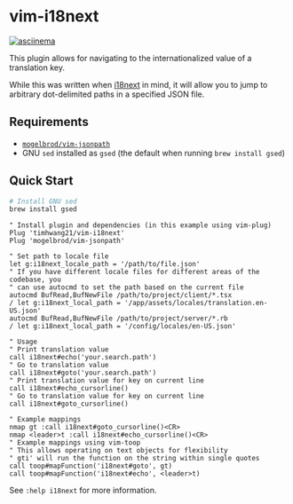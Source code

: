 # vim-i18next

[![asciinema](https://asciinema.org/a/pQjrOxnFgzk5X0GOCIkyVyucQ.svg)](https://asciinema.org/a/pQjrOxnFgzk5X0GOCIkyVyucQ)

This plugin allows for navigating to the internationalized value of a translation key.

While this was written when [i18next](https://www.i18next.com/) in mind, it will allow you to jump to arbitrary dot-delimited paths in a specified JSON file.

## Requirements

* [`mogelbrod/vim-jsonpath`](https://github.com/mogelbrod/vim-jsonpath)
* GNU `sed` installed as `gsed` (the default when running `brew install gsed`)

## Quick Start

```sh
# Install GNU sed
brew install gsed
```

```vim
" Install plugin and dependencies (in this example using vim-plug)
Plug 'timhwang21/vim-i18next'
Plug 'mogelbrod/vim-jsonpath'

" Set path to locale file
let g:i18next_locale_path = '/path/to/file.json'
" If you have different locale files for different areas of the codebase, you
" can use autocmd to set the path based on the current file
autocmd BufRead,BufNewFile /path/to/project/client/*.tsx
/ let g:i18next_local_path = '/app/assets/locales/translation.en-US.json'
autocmd BufRead,BufNewFile /path/to/project/server/*.rb
/ let g:i18next_local_path = '/config/locales/en-US.json'

" Usage
" Print translation value
call i18next#echo('your.search.path')
" Go to translation value
call i18next#goto('your.search.path')
" Print translation value for key on current line
call i18next#echo_cursorline()
" Go to translation value for key on current line
call i18next#goto_cursorline()

" Example mappings
nmap gt :call i18next#goto_cursorline()<CR>
nmap <leader>t :call i18next#echo_cursorline()<CR>
" Example mappings using vim-toop
" This allows operating on text objects for flexibility
" gti' will run the function on the string within single quotes
call toop#mapFunction('i18next#goto', gt)
call toop#mapFunction('i18next#echo', <leader>t)
```

See `:help i18next` for more information.
